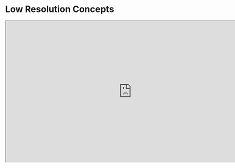 # Low Resolution Concepts

<p><iframe src="https://www.youtube.com/embed/WDn8xLwMEeE?rel=0" width="800" height="450" allowfullscreen="allowfullscreen" allow="accelerometer; autoplay; clipboard-write; encrypted-media; gyroscope; picture-in-picture"></iframe></p>
<p>&nbsp;</p>